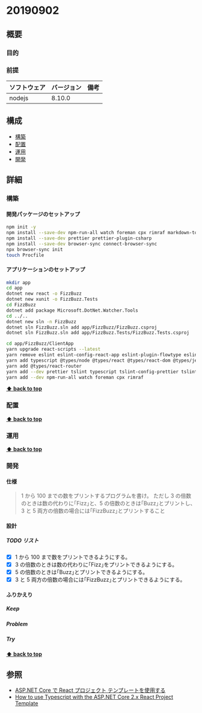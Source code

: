 # 20190902

## 概要

### 目的

### 前提

| ソフトウェア   | バージョン | 備考 |
| :------------- | :--------- | :--- |
| nodejs         | 8.10.0     |      |

## 構成

- [構築](#構築)
- [配置](#配置)
- [運用](#運用)
- [開発](#開発)

## 詳細

### 構築

#### 開発パッケージのセットアップ

```bash
npm init -y
npm install --save-dev npm-run-all watch foreman cpx rimraf markdown-to-html
npm install --save-dev prettier prettier-plugin-csharp
npm install --save-dev browser-sync connect-browser-sync
npx browser-sync init
touch Procfile
```

#### アプリケーションのセットアップ

```bash
mkdir app
cd app
dotnet new react -o FizzBuzz 
dotnet new xunit -o FizzBuzz.Tests
cd FizzBuzz
dotnet add package Microsoft.DotNet.Watcher.Tools
cd ../..
dotnet new sln -n FizzBuzz
dotnet sln FizzBuzz.sln add app/FizzBuzz/FizzBuzz.csproj 
dotnet sln FizzBuzz.sln add app/FizzBuzz.Tests/FizzBuzz.Tests.csproj
```

```bash
cd app/FizzBuzz/ClientApp
yarn upgrade react-scripts --latest
yarn remove eslint eslint-config-react-app eslint-plugin-flowtype eslint-plugin-import eslint-plugin-jsx-a11y eslint-plugin-react babel-eslint
yarn add typescript @types/node @types/react @types/react-dom @types/jest
yarn add @types/react-router
yarn add --dev prettier tslint typescript tslint-config-prettier tslint-plugin-prettier
yarn add --dev npm-run-all watch foreman cpx rimraf
```
**[⬆ back to top](#構成)**

### 配置

**[⬆ back to top](#構成)**

### 運用

**[⬆ back to top](#構成)**

### 開発

#### 仕様

> 1 から 100 までの数をプリントするプログラムを書け。
> ただし 3 の倍数のときは数の代わりに｢Fizz｣と、5 の倍数のときは｢Buzz｣とプリントし、3 と 5 両方の倍数の場合には｢FizzBuzz｣とプリントすること

#### 設計

##### TODO リスト

- [x] 1 から 100 まで数をプリントできるようにする。
- [x] 3 の倍数のときは数の代わりに｢Fizz｣をプリントできるようにする。
- [x] 5 の倍数のときは｢Buzz｣とプリントできるようにする。
- [x] 3 と 5 両方の倍数の場合には｢FizzBuzz｣とプリントできるようにする。

#### ふりかえり

##### Keep

##### Problem

##### Try

**[⬆ back to top](#構成)**

## 参照
- [ASP.NET Core で React プロジェクト テンプレートを使用する](https://docs.microsoft.com/ja-jp/aspnet/core/client-side/spa/react?view=aspnetcore-2.2&tabs=visual-studio)
- [How to use Typescript with the ASP.NET Core 2.x React Project Template](https://jonhilton.net/new-aspnet-core-react-project/)
